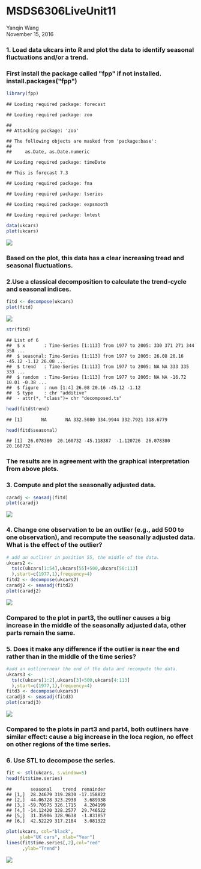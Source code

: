 # MSDS6306LiveUnit11
Yanqin Wang  
November 15, 2016  

### 1. Load data ukcars into R and plot the data to identify seasonal fluctuations and/or a trend.
### First install the package called "fpp" if not installed. install.packages("fpp")

```r
library(fpp)
```

```
## Loading required package: forecast
```

```
## Loading required package: zoo
```

```
## 
## Attaching package: 'zoo'
```

```
## The following objects are masked from 'package:base':
## 
##     as.Date, as.Date.numeric
```

```
## Loading required package: timeDate
```

```
## This is forecast 7.3
```

```
## Loading required package: fma
```

```
## Loading required package: tseries
```

```
## Loading required package: expsmooth
```

```
## Loading required package: lmtest
```

```r
data(ukcars)
plot(ukcars)
```

![](MSDS6306Unit11_files/figure-html/unnamed-chunk-1-1.png)<!-- -->

### Based on the plot, this data has a clear increasing tread and seasonal fluctuations.

### 2.Use a classical decomposition to calculate the trend-cycle and seasonal indices. 

```r
fitd <- decompose(ukcars)
plot(fitd)
```

![](MSDS6306Unit11_files/figure-html/unnamed-chunk-2-1.png)<!-- -->

```r
str(fitd)
```

```
## List of 6
##  $ x       : Time-Series [1:113] from 1977 to 2005: 330 371 271 344 358 ...
##  $ seasonal: Time-Series [1:113] from 1977 to 2005: 26.08 20.16 -45.12 -1.12 26.08 ...
##  $ trend   : Time-Series [1:113] from 1977 to 2005: NA NA 333 335 333 ...
##  $ random  : Time-Series [1:113] from 1977 to 2005: NA NA -16.72 10.01 -0.38 ...
##  $ figure  : num [1:4] 26.08 20.16 -45.12 -1.12
##  $ type    : chr "additive"
##  - attr(*, "class")= chr "decomposed.ts"
```

```r
head(fitd$trend)
```

```
## [1]       NA       NA 332.5080 334.9944 332.7921 318.6779
```

```r
head(fitd$seasonal)
```

```
## [1]  26.078380  20.160732 -45.118387  -1.120726  26.078380  20.160732
```

### The results are in agreement with the graphical interpretation from above plots.

### 3. Compute and plot the seasonally adjusted data.

```r
caradj <- seasadj(fitd)
plot(caradj)
```

![](MSDS6306Unit11_files/figure-html/unnamed-chunk-3-1.png)<!-- -->

### 4. Change one observation to be an outlier (e.g., add 500 to one observation), and recompute the seasonally adjusted data. What is the effect of the outlier?

```r
# add an outliner in position 55, the middle of the data.
ukcars2 <-
  ts(c(ukcars[1:54],ukcars[55]+500,ukcars[56:113]
  ),start=c(1977,1),frequency=4)
fitd2 <- decompose(ukcars2)
caradj2 <- seasadj(fitd2)
plot(caradj2)
```

![](MSDS6306Unit11_files/figure-html/unnamed-chunk-4-1.png)<!-- -->

### Compared to the plot in part3, the outliner causes a big increase in the middle of the seasonally adjusted data, other parts remain the same.

### 5. Does it make any difference if the outlier is near the end rather than in the middle of the time series?

```r
#add an outlinernear the end of the data and recompute the data.
ukcars3 <-
  ts(c(ukcars[1:2],ukcars[3]+500,ukcars[4:113]
  ),start=c(1977,1),frequency=4)
fitd3 <- decompose(ukcars3)
caradj3 <- seasadj(fitd3)
plot(caradj3)
```

![](MSDS6306Unit11_files/figure-html/unnamed-chunk-5-1.png)<!-- -->

### Compared to the plots in part3 and part4, both outliners have similar effect: cause a big increase in the loca region, no effect on other regions of the time series. 

### 6. Use STL to decompose the series.

```r
fit <- stl(ukcars, s.window=5)
head(fit$time.series)
```

```
##       seasonal    trend  remainder
## [1,]  28.24679 319.2830 -17.158822
## [2,]  44.06728 323.2938   3.689938
## [3,] -59.70575 326.1715   4.204199
## [4,] -14.12420 328.2577  29.746522
## [5,]  31.35906 328.9638  -1.831857
## [6,]  42.52229 317.2184   3.081322
```

```r
plot(ukcars, col="black",
     ylab="UK cars", xlab="Year")
lines(fit$time.series[,2],col="red"
      ,ylab="Trend")
```

![](MSDS6306Unit11_files/figure-html/unnamed-chunk-6-1.png)<!-- -->

